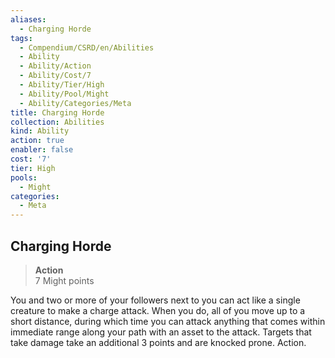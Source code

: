 ```yaml
---
aliases:
  - Charging Horde
tags:
  - Compendium/CSRD/en/Abilities
  - Ability
  - Ability/Action
  - Ability/Cost/7
  - Ability/Tier/High
  - Ability/Pool/Might
  - Ability/Categories/Meta
title: Charging Horde
collection: Abilities
kind: Ability
action: true
enabler: false
cost: '7'
tier: High
pools:
  - Might
categories:
  - Meta
---
```

## Charging Horde  
>**Action**  
>7 Might points
  
You and two or more of your followers next to you can act like a single creature to make a charge attack. When you do, all of you move up to a short distance, during which time you can attack anything that comes within immediate range along your path with an asset to the attack. Targets that take damage take an additional 3 points and are knocked prone. Action.